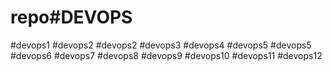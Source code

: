 # repo#DEVOPS
#devops1
#devops2
#devops2
#devops3
#devops4
#devops5
#devops5
#devops6
#devops7
#devops8
#devops9
#devops10
#devops11
#devops12
